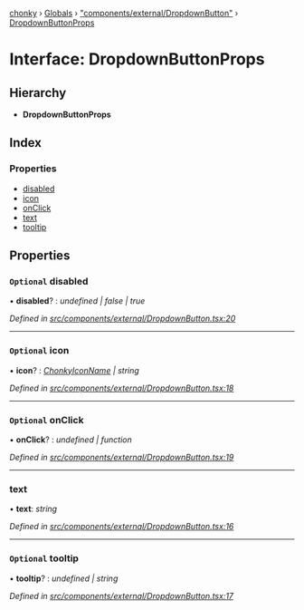 [chonky](../README.md) › [Globals](../globals.md) › ["components/external/DropdownButton"](../modules/_components_external_dropdownbutton_.md) › [DropdownButtonProps](_components_external_dropdownbutton_.dropdownbuttonprops.md)

# Interface: DropdownButtonProps

## Hierarchy

* **DropdownButtonProps**

## Index

### Properties

* [disabled](_components_external_dropdownbutton_.dropdownbuttonprops.md#optional-disabled)
* [icon](_components_external_dropdownbutton_.dropdownbuttonprops.md#optional-icon)
* [onClick](_components_external_dropdownbutton_.dropdownbuttonprops.md#optional-onclick)
* [text](_components_external_dropdownbutton_.dropdownbuttonprops.md#text)
* [tooltip](_components_external_dropdownbutton_.dropdownbuttonprops.md#optional-tooltip)

## Properties

### `Optional` disabled

• **disabled**? : *undefined | false | true*

*Defined in [src/components/external/DropdownButton.tsx:20](https://github.com/TimboKZ/Chonky/blob/cb533b8/src/components/external/DropdownButton.tsx#L20)*

___

### `Optional` icon

• **icon**? : *[ChonkyIconName](../enums/_types_icons_types_.chonkyiconname.md) | string*

*Defined in [src/components/external/DropdownButton.tsx:18](https://github.com/TimboKZ/Chonky/blob/cb533b8/src/components/external/DropdownButton.tsx#L18)*

___

### `Optional` onClick

• **onClick**? : *undefined | function*

*Defined in [src/components/external/DropdownButton.tsx:19](https://github.com/TimboKZ/Chonky/blob/cb533b8/src/components/external/DropdownButton.tsx#L19)*

___

###  text

• **text**: *string*

*Defined in [src/components/external/DropdownButton.tsx:16](https://github.com/TimboKZ/Chonky/blob/cb533b8/src/components/external/DropdownButton.tsx#L16)*

___

### `Optional` tooltip

• **tooltip**? : *undefined | string*

*Defined in [src/components/external/DropdownButton.tsx:17](https://github.com/TimboKZ/Chonky/blob/cb533b8/src/components/external/DropdownButton.tsx#L17)*
